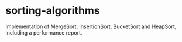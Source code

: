 # sorting-algorithms
Implementation of MergeSort, InsertionSort, BucketSort and HeapSort, including a performance report.
